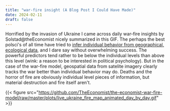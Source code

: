 ```yaml
---
title: "war-fire insight (A Blog Post I Could Have Made)"
date: 2024-02-11
draft: false
---
```


Horrified by the invasion of Ukraine I came across daily war-fire insights by Solstad@theEconomist nicely summarized in this GIF. The perhaps the best polsci's of all time have tried to [infer individual behavior from geographical, ecological data](https://gking.harvard.edu/category/research-interests/methods/ecological-inference), and I dare say without overwhelming success. The powerful predictors tend rather to be below the individual levels than above this level (wink: a reason to be interested in political psychology). But in the case of the war-fire model, geospatial data from satelite imagery clearly tracks the war better than individual behavior may do. Deaths and the horror of fire are obviously individual level pieces of information, but material destruction and fire itself aren't.

{{< figure src="https://github.com/TheEconomist/the-economist-war-fire-model/raw/master/plots/live_ukraine_fire_map_animated_day_by_day.gif" >}}
